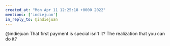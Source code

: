 ```yaml
---
created_at: "Mon Apr 11 12:25:18 +0000 2022"
mentions: ['indiejuan']
in_reply_to: @indiejuan
---
```


@indiejuan That first payment is special isn't it? The realization that you can do it?